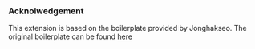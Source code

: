 

### Acknolwedgement

This extension is based on the boilerplate provided by Jonghakseo. The original boilerplate can be found [here](https://github.com/Jonghakseo/chrome-extension-boilerplate-react-vite)

